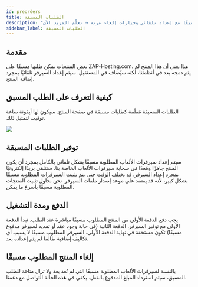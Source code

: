 ```yaml
---
id: preorders
title: الطلبات المسبقة
description: "اكتشف كيف تأمن وتدير سيرفرات الألعاب المطلوبة مسبقًا مع إعداد تلقائي وخيارات إلغاء مرنة → تعلّم المزيد الآن"
sidebar_label: الطلبات المسبقة
---
```




## مقدمة

بعض المنتجات يمكن طلبها مسبقًا على ZAP-Hosting.com. هذا يعني أن هذا المنتج لم يتم دمجه بعد في أنظمتنا، لكنه سيُضاف في المستقبل. سيتم إعداد السيرفر تلقائيًا بمجرد إضافة المنتج.

## كيفية التعرف على الطلب المسبق

الطلبات المسبقة مُعلّمة كطلبات مسبقة في صفحة المنتج. سيكون لها أيقونة ساعة توقيت لتمثيل ذلك.

![](https://github.com/zaphosting/docs/assets/42719082/6af93b92-69bc-49ef-adbd-2b858f3b6c01)

## توفير الطلبات المسبقة

سيتم إعداد سيرفرات الألعاب المطلوبة مسبقًا بشكل تلقائي بالكامل بمجرد أن يكون المنتج جاهزًا ومُعدًا في سحابة سيرفرات الألعاب الخاصة بنا. ستتلقى بريدًا إلكترونيًا بمجرد إعداد السيرفر. قد يختلف الوقت حتى يتم تثبيت السيرفرات المطلوبة مسبقًا بشكل كبير، لأنه قد يعتمد على موعد إصدار ملفات السيرفر. نحن نحاول تثبيت المنتجات المطلوبة مسبقًا بأسرع ما يمكن.

## الدفع ومدة التشغيل

يجب دفع الدفعة الأولى من المنتج المطلوب مسبقًا مباشرة عند الطلب. تبدأ الدفعة الأولى مع توفير السيرفر. الدفعة الثانية (في حالة وجود عقد أو تمديد لسيرفر مدفوع مسبقًا) تكون مستحقة في نهاية الدفعة الأولى. السيرفر المطلوب مسبقًا لا يسبب أي تكاليف إضافية طالما لم يتم إعداده بعد.

## إلغاء المنتج المطلوب مسبقًا
بالنسبة لسيرفرات الألعاب المطلوبة مسبقًا التي لم تُعد بعد ولا تزال متاحة للطلب المسبق، سيتم استرداد المبلغ المدفوع بالفعل. يكفي في هذه الحالة التواصل مع دعمنا.